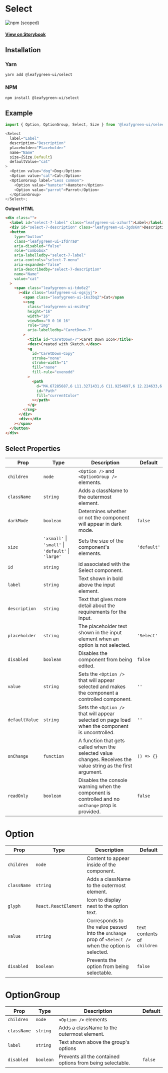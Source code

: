 # Select

![npm (scoped)](https://img.shields.io/npm/v/@leafygreen-ui/select.svg)

#### [View on Storybook](https://mongodb.github.io/leafygreen-ui/?path=/story/select--default)

## Installation

### Yarn

```shell
yarn add @leafygreen-ui/select
```

### NPM

```shell
npm install @leafygreen-ui/select
```

## Example

```js
import { Option, OptionGroup, Select, Size } from '@leafygreen-ui/select';

<Select
  label="Label"
  description="Description"
  placeholder="Placeholder"
  name="Name"
  size={Size.Default}
  defaultValue="cat"
>
  <Option value="dog">Dog</Option>
  <Option value="cat">Cat</Option>
  <OptionGroup label="Less common">
    <Option value="hamster">Hamster</Option>
    <Option value="parrot">Parrot</Option>
  </OptionGroup>
</Select>;
```

**Output HTML**

```html
<div class="">
  <label id="select-7-label" class="leafygreen-ui-xzhurf">Label</label>
  <div id="select-7-description" class="leafygreen-ui-3gds6m">Description</div>
  <button
    type="button"
    class="leafygreen-ui-1fdrra0"
    aria-disabled="false"
    role="combobox"
    aria-labelledby="select-7-label"
    aria-controls="select-7-menu"
    aria-expanded="false"
    aria-describedby="select-7-description"
    name="Name"
    value="cat"
  >
    <span class="leafygreen-ui-tdo6z2"
      ><div class="leafygreen-ui-ogsjyj">
        <span class="leafygreen-ui-1ks3bq2">Cat</span
        ><svg
          class="leafygreen-ui-msi0rg"
          height="16"
          width="16"
          viewBox="0 0 16 16"
          role="img"
          aria-labelledby="CaretDown-7"
        >
          <title id="CaretDown-7">Caret Down Icon</title>
          <desc>Created with Sketch.</desc>
          <g
            id="CaretDown-Copy"
            stroke="none"
            stroke-width="1"
            fill="none"
            fill-rule="evenodd"
          >
            <path
              d="M4.67285687,6 L11.3271431,6 C11.9254697,6 12.224633,6.775217 11.8024493,7.22717749 L8.47530616,10.7889853 C8.21248981,11.0703382 7.78751019,11.0703382 7.52748976,10.7889853 L4.19755071,7.22717749 C3.77536701,6.775217 4.07453029,6 4.67285687,6 Z"
              id="Path"
              fill="currentColor"
            ></path>
          </g>
        </svg>
      </div>
      <div></div
    ></span>
  </button>
</div>
```

## Select Properties

| Prop           | Type                                                | Description                                                                                                   | Default     |
| -------------- | --------------------------------------------------- | ------------------------------------------------------------------------------------------------------------- | ----------- |
| `children`     | `node`                                              | `<Option />` and `<OptionGroup />` elements.                                                                  |             |
| `className`    | `string`                                            | Adds a className to the outermost element.                                                                    |             |
| `darkMode`     | `boolean`                                           | Determines whether or not the component will appear in dark mode.                                             | `false`     |
| `size`         | `'xsmall'` \| `'small'` \| `'default'` \| `'large'` | Sets the size of the component's elements.                                                                    | `'default'` |
| `id`           | `string`                                            | id associated with the Select component.                                                                      |             |
| `label`        | `string`                                            | Text shown in bold above the input element.                                                                   |             |
| `description`  | `string`                                            | Text that gives more detail about the requirements for the input.                                             |             |
| `placeholder`  | `string`                                            | The placeholder text shown in the input element when an option is not selected.                               | `'Select'`  |
| `disabled`     | `boolean`                                           | Disables the component from being edited.                                                                     | `false`     |
| `value`        | `string`                                            | Sets the `<Option />` that will appear selected and makes the component a controlled component.               | `''`        |
| `defaultValue` | `string`                                            | Sets the `<Option />` that will appear selected on page load when the component is uncontrolled.              | `''`        |
| `onChange`     | `function`                                          | A function that gets called when the selected value changes. Receives the value string as the first argument. | `() => {}`  |
| `readOnly`     | `boolean`                                           | Disables the console warning when the component is controlled and no `onChange` prop is provided.             | `false`     |

# Option

| Prop        | Type                 | Description                                                                                           | Default                     |
| ----------- | -------------------- | ----------------------------------------------------------------------------------------------------- | --------------------------- |
| `children`  | `node`               | Content to appear inside of the component.                                                            |                             |
| `className` | `string`             | Adds a className to the outermost element.                                                            |                             |
| `glyph`     | `React.ReactElement` | Icon to display next to the option text.                                                              |                             |
| `value`     | `string`             | Corresponds to the value passed into the `onChange` prop of `<Select />` when the option is selected. | text contents of `children` |
| `disabled`  | `boolean`            | Prevents the option from being selectable.                                                            | `false`                     |

# OptionGroup

| Prop        | Type      | Description                                               | Default |
| ----------- | --------- | --------------------------------------------------------- | ------- |
| `children`  | `node`    | `<Option />` elements                                     |         |
| `className` | `string`  | Adds a className to the outermost element.                |         |
| `label`     | `string`  | Text shown above the group's options                      |         |
| `disabled`  | `boolean` | Prevents all the contained options from being selectable. | `false` |
